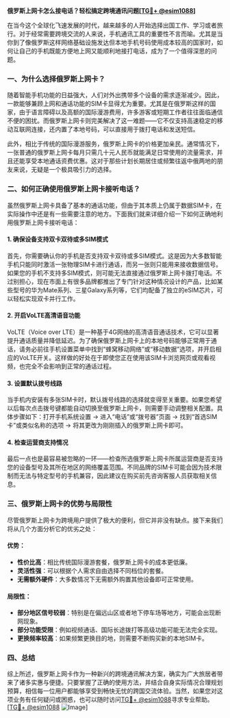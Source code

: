 **俄罗斯上网卡怎么接电话？轻松搞定跨境通讯问题[[TG💪+ @esim1088](https://t.me/s/esim1088)]**

在当今这个全球化飞速发展的时代，越来越多的人开始选择出国工作、学习或者旅行。对于经常需要跨境交流的人来说，手机通讯工具的重要性不言而喻。尤其是当你到了像俄罗斯这样网络基础设施发达但本地手机号码使用成本较高的国家时，如何让自己的手机既能方便地上网又能顺利地接打电话，成为了一个值得深思的问题。

### 一、为什么选择俄罗斯上网卡？

随着智能手机功能的日益强大，人们对外出携带多个设备的需求逐渐减少。因此，一款能够兼顾上网和通话功能的SIM卡显得尤为重要。尤其是在俄罗斯这样的国家，由于语言障碍以及高额的国际漫游费用，许多游客或短期工作者往往面临通信不便的困扰。而俄罗斯上网卡则完美解决了这一难题——它不仅支持高速稳定的移动互联网连接，还内置了本地号码，可以直接用于拨打电话和发送短信。

此外，相比于传统的国际漫游服务，俄罗斯上网卡的价格更加亲民。通常情况下，一张普通的俄罗斯上网卡每月只需几十元人民币就能满足日常使用的流量需求，并且还能享受本地通话资费优惠。这对于那些计划长期居住或频繁往返中俄两地的朋友来说，无疑是一个极具吸引力的选择。

### 二、如何正确使用俄罗斯上网卡接听电话？

虽然俄罗斯上网卡具备了基本的通话功能，但由于其本质上仍属于数据SIM卡，在实际操作中还是有一些需要注意的地方。下面我们就来详细介绍一下如何正确地利用俄罗斯上网卡接听电话：

#### 1. 确保设备支持双卡双待或多SIM模式
首先，你需要确认你的手机是否支持双卡双待或多SIM模式。这是因为大多数智能手机只能同时激活一张物理SIM卡进行通话，而另一张则只能用来接收数据信号。如果您的手机不支持多SIM模式，则可能无法直接通过俄罗斯上网卡拨打电话。不过别担心，现在市面上有很多品牌都推出了专门针对这种情况设计的产品，比如某些型号的华为Mate系列、三星Galaxy系列等，它们均配备了独立的eSIM芯片，可以轻松实现双卡并行工作。

#### 2. 开启VoLTE高清语音功能
VoLTE（Voice over LTE）是一种基于4G网络的高清语音通话技术，它可以显著提升通话质量并降低延迟。为了确保俄罗斯上网卡上的本地号码能够正常用于通话，请务必前往手机设置菜单中找到“蜂窝移动网络”或“移动数据”选项，并开启相应的VoLTE开关。这样做的好处在于即使您正在使用该SIM卡浏览网页或观看视频，也完全不会影响到正常的通话过程。

#### 3. 设置默认拨号线路
当手机内安装有多张SIM卡时，默认拨号线路的选择就变得至关重要。如果您希望以后每次点击拨号键都能自动切换至俄罗斯上网卡，则需要手动调整相关配置。具体步骤如下：打开手机系统设置 -> 进入“电话”或“拨号器”页面 -> 找到“首选SIM卡”或类似名称的选项 -> 将其更改为刚刚插入的俄罗斯上网卡即可。

#### 4. 检查运营商支持情况
最后一点也是最容易被忽略的一环——检查所选俄罗斯上网卡所属运营商是否支持您的设备型号及其所在地区的网络覆盖范围。不同品牌的SIM卡可能会因为技术限制而无法与特定型号的手机兼容，因此建议在购买前先咨询客服人员获取相关信息。

### 三、俄罗斯上网卡的优势与局限性

尽管俄罗斯上网卡为跨境用户提供了极大的便利，但它并非没有缺点。接下来我们将从几个方面分析它的优劣之处：

#### 优势：
- **性价比高**：相比传统国际漫游套餐，俄罗斯上网卡的成本更低廉。
- **灵活性强**：可以根据个人需求自由选择不同档位的套餐。
- **无需额外硬件**：大多数情况下无需额外购置其他设备即可正常使用。

#### 局限性：
- **部分地区信号较弱**：特别是在偏远山区或者地下停车场等地方，可能会出现断网现象。
- **部分功能受限**：例如视频通话、国际长途拨打等高级功能可能无法完全实现。
- **更换频率较高**：如果频繁更换目的地，则需要不断购买新的本地SIM卡。

### 四、总结

综上所述，俄罗斯上网卡作为一种新兴的跨境通讯解决方案，确实为广大旅居者带来了诸多实惠与便捷。只要掌握了正确的使用方法，并结合自身实际情况合理规划预算，相信每一位用户都能够享受到畅快无忧的跨国交流体验。当然，如果您对这项业务有任何疑问或困惑，也可以随时访问[TG💪+ @esim1088](https://t.me/s/esim1088)寻求专业帮助。[[TG💪+ @esim1088](https://t.me/s/esim1088) ![Image](https://i.postimg.cc/4NQfJmqS/Snipaste-2025-05-13-00-14-12.png)]